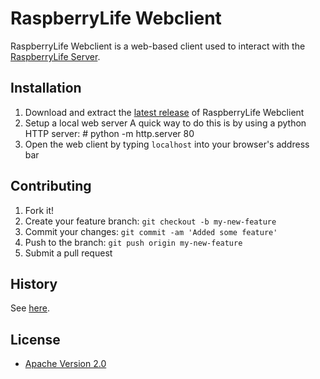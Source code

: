 # RaspberryLife Webclient

RaspberryLife Webclient is a web-based client used to interact with the [RaspberryLife Server](https://github.com/RaspberryLife/server).

## Installation

1. Download and extract the [latest release](https://github.com/RaspberryLife/webclient/releases/latest) of RaspberryLife Webclient
2. Setup a local web server
	A quick way to do this is by using a python HTTP server: 
		# python -m http.server 80
3. Open the web client by typing `localhost` into your browser's address bar

## Contributing

1. Fork it!
2. Create your feature branch: `git checkout -b my-new-feature`
3. Commit your changes: `git commit -am 'Added some feature'`
4. Push to the branch: `git push origin my-new-feature`
5. Submit a pull request

## History

See [here](https://github.com/RaspberryLife/webclient/releases).


## License

* [Apache Version 2.0](http://www.apache.org/licenses/LICENSE-2.0.html)